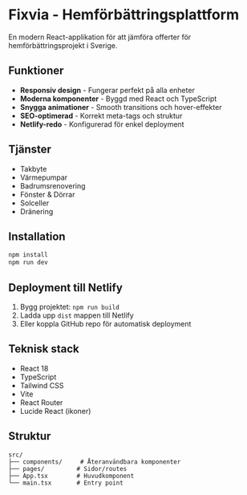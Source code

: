 # Fixvia - Hemförbättringsplattform

En modern React-applikation för att jämföra offerter för hemförbättringsprojekt i Sverige.

## Funktioner

- **Responsiv design** - Fungerar perfekt på alla enheter
- **Moderna komponenter** - Byggd med React och TypeScript
- **Snygga animationer** - Smooth transitions och hover-effekter
- **SEO-optimerad** - Korrekt meta-tags och struktur
- **Netlify-redo** - Konfigurerad för enkel deployment

## Tjänster

- Takbyte
- Värmepumpar
- Badrumsrenovering
- Fönster & Dörrar
- Solceller
- Dränering

## Installation

```bash
npm install
npm run dev
```

## Deployment till Netlify

1. Bygg projektet: `npm run build`
2. Ladda upp `dist` mappen till Netlify
3. Eller koppla GitHub repo för automatisk deployment

## Teknisk stack

- React 18
- TypeScript
- Tailwind CSS
- Vite
- React Router
- Lucide React (ikoner)

## Struktur

```
src/
├── components/     # Återanvändbara komponenter
├── pages/         # Sidor/routes
├── App.tsx        # Huvudkomponent
└── main.tsx       # Entry point
```